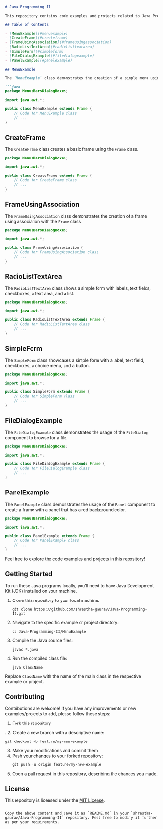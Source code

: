 

```markdown
# Java Programming II

This repository contains code examples and projects related to Java Programming II.

## Table of Contents

- [MenuExample](#menuexample)
- [CreateFrame](#createframe)
- [FrameUsingAssociation](#frameusingassociation)
- [RadioListTextArea](#radiolisttextarea)
- [SimpleForm](#simpleform)
- [FileDialogExample](#filedialogexample)
- [PanelExample](#panelexample)

## MenuExample

The `MenuExample` class demonstrates the creation of a simple menu using the `MenuBar`, `Menu`, and `MenuItem` components.

```java
package MenusBarsDialogBoxes;

import java.awt.*;

public class MenuExample extends Frame {
    // Code for MenuExample class
    // ...
}
```

## CreateFrame

The `CreateFrame` class creates a basic frame using the `Frame` class.

```java
package MenusBarsDialogBoxes;

import java.awt.*;

public class CreateFrame extends Frame {
    // Code for CreateFrame class
    // ...
}
```

## FrameUsingAssociation

The `FrameUsingAssociation` class demonstrates the creation of a frame using association with the `Frame` class.

```java
package MenusBarsDialogBoxes;

import java.awt.*;

public class FrameUsingAssociation {
    // Code for FrameUsingAssociation class
    // ...
}
```

## RadioListTextArea

The `RadioListTextArea` class shows a simple form with labels, text fields, checkboxes, a text area, and a list.

```java
package MenusBarsDialogBoxes;

import java.awt.*;

public class RadioListTextArea extends Frame {
    // Code for RadioListTextArea class
    // ...
}
```

## SimpleForm

The `SimpleForm` class showcases a simple form with a label, text field, checkboxes, a choice menu, and a button.

```java
package MenusBarsDialogBoxes;

import java.awt.*;

public class SimpleForm extends Frame {
    // Code for SimpleForm class
    // ...
}
```

## FileDialogExample

The `FileDialogExample` class demonstrates the usage of the `FileDialog` component to browse for a file.

```java
package MenusBarsDialogBoxes;

import java.awt.*;

public class FileDialogExample extends Frame {
    // Code for FileDialogExample class
    // ...
}
```

## PanelExample

The `PanelExample` class demonstrates the usage of the `Panel` component to create a frame with a panel that has a red background color.

```java
package MenusBarsDialogBoxes;

import java.awt.*;

public class PanelExample extends Frame {
    // Code for PanelExample class
    // ...
}
```

Feel free to explore the code examples and projects in this repository!

## Getting Started

To run these Java programs locally, you'll need to have Java Development Kit (JDK) installed on your machine.

1. Clone this repository to your local machine:
   ```
   git clone https://github.com/shrestha-gaurav/Java-Programming-II.git
   ```

2. Navigate to the specific example or project directory:
   ```
   cd Java-Programming-II/MenuExample
   ```

3. Compile the Java source files:
   ```
   javac *.java
   ```

4. Run the compiled class file:
   ```
   java ClassName
   ```

Replace `ClassName` with the name of the main class in the respective example or project.

## Contributing

Contributions are welcome! If you have any improvements or new examples/projects to add, please follow these steps:

1. Fork this repository

.
2. Create a new branch with a descriptive name:
   ```
   git checkout -b feature/my-new-example
   ```
3. Make your modifications and commit them.
4. Push your changes to your forked repository:
   ```
   git push -u origin feature/my-new-example
   ```
5. Open a pull request in this repository, describing the changes you made.

## License

This repository is licensed under the [MIT License](LICENSE).
```

Copy the above content and save it as `README.md` in your `shrestha-gaurav/Java-Programming-II` repository. Feel free to modify it further as per your requirements.
